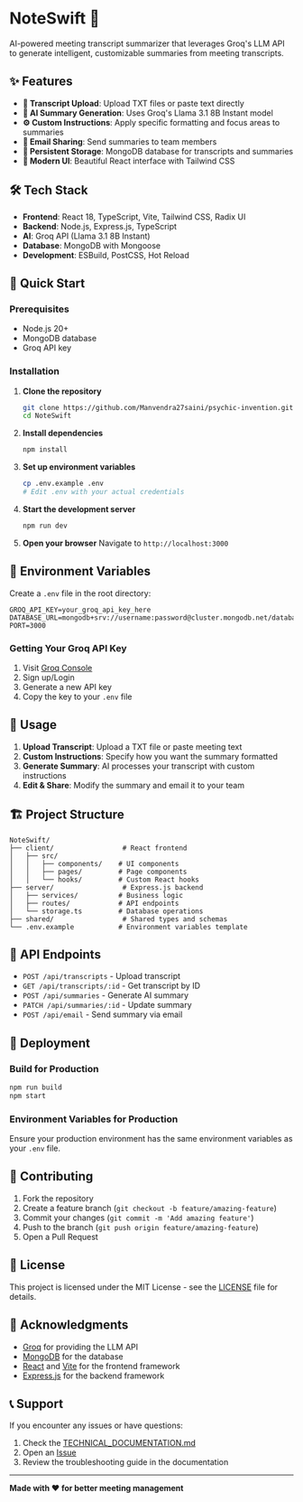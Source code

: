 # NoteSwift 🚀

AI-powered meeting transcript summarizer that leverages Groq's LLM API to generate intelligent, customizable summaries from meeting transcripts.

## ✨ Features

- **📝 Transcript Upload**: Upload TXT files or paste text directly
- **🤖 AI Summary Generation**: Uses Groq's Llama 3.1 8B Instant model
- **⚙️ Custom Instructions**: Apply specific formatting and focus areas to summaries
- **📧 Email Sharing**: Send summaries to team members
- **💾 Persistent Storage**: MongoDB database for transcripts and summaries
- **🎨 Modern UI**: Beautiful React interface with Tailwind CSS

## 🛠️ Tech Stack

- **Frontend**: React 18, TypeScript, Vite, Tailwind CSS, Radix UI
- **Backend**: Node.js, Express.js, TypeScript
- **AI**: Groq API (Llama 3.1 8B Instant)
- **Database**: MongoDB with Mongoose
- **Development**: ESBuild, PostCSS, Hot Reload

## 🚀 Quick Start

### Prerequisites
- Node.js 20+
- MongoDB database
- Groq API key

### Installation

1. **Clone the repository**
   ```bash
   git clone https://github.com/Manvendra27saini/psychic-invention.git
   cd NoteSwift
   ```

2. **Install dependencies**
   ```bash
   npm install
   ```

3. **Set up environment variables**
   ```bash
   cp .env.example .env
   # Edit .env with your actual credentials
   ```

4. **Start the development server**
   ```bash
   npm run dev
   ```

5. **Open your browser**
   Navigate to `http://localhost:3000`

## 🔧 Environment Variables

Create a `.env` file in the root directory:

```env
GROQ_API_KEY=your_groq_api_key_here
DATABASE_URL=mongodb+srv://username:password@cluster.mongodb.net/database_name
PORT=3000
```

### Getting Your Groq API Key
1. Visit [Groq Console](https://console.groq.com/)
2. Sign up/Login
3. Generate a new API key
4. Copy the key to your `.env` file

## 📖 Usage

1. **Upload Transcript**: Upload a TXT file or paste meeting text
2. **Custom Instructions**: Specify how you want the summary formatted
3. **Generate Summary**: AI processes your transcript with custom instructions
4. **Edit & Share**: Modify the summary and email it to your team

## 🏗️ Project Structure

```
NoteSwift/
├── client/                 # React frontend
│   ├── src/
│   │   ├── components/    # UI components
│   │   ├── pages/         # Page components
│   │   └── hooks/         # Custom React hooks
├── server/                 # Express.js backend
│   ├── services/          # Business logic
│   ├── routes/            # API endpoints
│   └── storage.ts         # Database operations
├── shared/                 # Shared types and schemas
└── .env.example           # Environment variables template
```

## 🔌 API Endpoints

- `POST /api/transcripts` - Upload transcript
- `GET /api/transcripts/:id` - Get transcript by ID
- `POST /api/summaries` - Generate AI summary
- `PATCH /api/summaries/:id` - Update summary
- `POST /api/email` - Send summary via email

## 🚀 Deployment

### Build for Production
```bash
npm run build
npm start
```

### Environment Variables for Production
Ensure your production environment has the same environment variables as your `.env` file.

## 🤝 Contributing

1. Fork the repository
2. Create a feature branch (`git checkout -b feature/amazing-feature`)
3. Commit your changes (`git commit -m 'Add amazing feature'`)
4. Push to the branch (`git push origin feature/amazing-feature`)
5. Open a Pull Request

## 📝 License

This project is licensed under the MIT License - see the [LICENSE](LICENSE) file for details.

## 🙏 Acknowledgments

- [Groq](https://groq.com/) for providing the LLM API
- [MongoDB](https://mongodb.com/) for the database
- [React](https://reactjs.org/) and [Vite](https://vitejs.dev/) for the frontend framework
- [Express.js](https://expressjs.com/) for the backend framework

## 📞 Support

If you encounter any issues or have questions:
1. Check the [TECHNICAL_DOCUMENTATION.md](TECHNICAL_DOCUMENTATION.md)
  2. Open an [Issue](https://github.com/Manvendra27saini/psychic-invention/issues)
3. Review the troubleshooting guide in the documentation

---

**Made with ❤️ for better meeting management**
